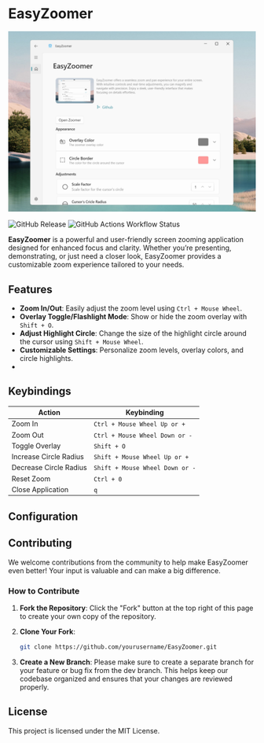 ﻿# EasyZoomer
![EasyZoomerScreenshoot](https://github.com/iolitetech/EasyZoomer/blob/dev/Assets/screenshot-1.png)

 ![GitHub Release](https://img.shields.io/github/v/release/iolitetech/EasyZoomer)
![GitHub Actions Workflow Status](https://img.shields.io/github/actions/workflow/status/iolitetech/EasyZoomer/.github%2Fworkflows%2Fpublish.yml?branch=release)

**EasyZoomer** is a powerful and user-friendly screen zooming application designed for enhanced focus and clarity. Whether you’re presenting, demonstrating, or just need a closer look, EasyZoomer provides a customizable zoom experience tailored to your needs.

## Features

- **Zoom In/Out**: Easily adjust the zoom level using `Ctrl + Mouse Wheel`.
- **Overlay Toggle/Flashlight Mode**: Show or hide the zoom overlay with `Shift + O`.
- **Adjust Highlight Circle**: Change the size of the highlight circle around the cursor using `Shift + Mouse Wheel`.
- **Customizable Settings**: Personalize zoom levels, overlay colors, and circle highlights.
- 
## Keybindings

| Action                         | Keybinding                   |
|--------------------------------|------------------------------|
| Zoom In                        | `Ctrl + Mouse Wheel Up or +`      |
| Zoom Out                       | `Ctrl + Mouse Wheel Down or -`    |
| Toggle Overlay                 | `Shift + O`                  |
| Increase Circle Radius         | `Shift + Mouse Wheel Up or +`     |
| Decrease Circle Radius         | `Shift + Mouse Wheel Down or -`   |
| Reset Zoom                     | `Ctrl + 0`                   |
| Close Application              | `q`                   |

## Configuration
## Contributing

We welcome contributions from the community to help make EasyZoomer even better! Your input is valuable and can make a big difference.

### How to Contribute

1. **Fork the Repository**: Click the "Fork" button at the top right of this page to create your own copy of the repository.

2. **Clone Your Fork**:
   ```bash
   git clone https://github.com/yourusername/EasyZoomer.git
3. **Create a New Branch**: Please make sure to create a separate branch for your feature or bug fix from the dev branch. This helps keep our codebase organized and ensures that your changes are reviewed properly.

## License
This project is licensed under the MIT License.
